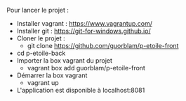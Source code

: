 Pour lancer le projet :
 - Installer vagrant : https://www.vagrantup.com/
 - Installer git : https://git-for-windows.github.io/
 - Cloner le projet :
 	- git clone https://github.com/guorblam/p-etoile-front
  - cd p-etoile-back
 - Importer la box vagrant du projet
 	- vagrant box add guorblam/p-etoile-front
 - Démarrer la box vagrant
 	- vagrant up
 - L'application est disponible à localhost:8081
